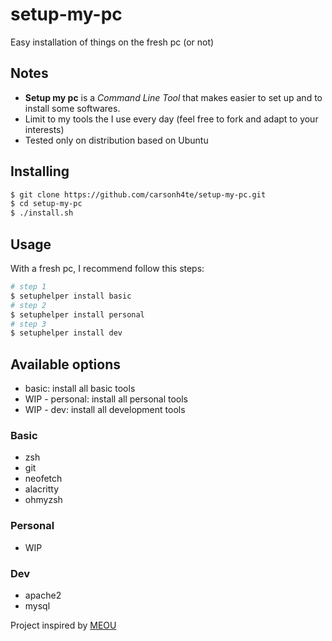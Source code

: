 # setup-my-pc
Easy installation of things on the fresh pc (or not)

## Notes
- **Setup my pc** is a _Command Line Tool_ that makes easier to set up and to install some softwares.
- Limit to my tools the I use every day (feel free to fork and adapt to your interests)
- Tested only on distribution based on Ubuntu

## Installing

```bash
$ git clone https://github.com/carsonh4te/setup-my-pc.git
$ cd setup-my-pc
$ ./install.sh
```

## Usage

With a fresh pc, I recommend follow this steps:

```bash
# step 1
$ setuphelper install basic
# step 2
$ setuphelper install personal
# step 3
$ setuphelper install dev
```

## Available options

- basic: install all basic tools
- WIP - personal: install all personal tools
- WIP - dev: install all development tools

### Basic

- zsh
- git
- neofetch
- alacritty
- ohmyzsh

### Personal

- WIP

### Dev

- apache2
- mysql

Project inspired by [MEOU](https://github.com/DavidCardoso/my-env-on-ubuntu)
